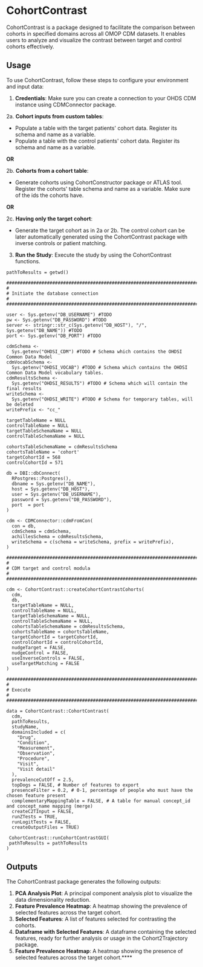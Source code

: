 # CohortContrast

CohortContrast is a package designed to facilitate the comparison between cohorts in specified domains across all OMOP CDM datasets. It enables users to analyze and visualize the contrast between target and control cohorts effectively.

## Usage

To use CohortContrast, follow these steps to configure your environment and input data:

1. **Credentials**: Make sure you can create a connection to your OHDS CDM instance using CDMConnector package.

2a. **Cohort inputs from custom tables**:
   - Populate a table with the target patients' cohort data. Register its schema and name as a variable.
   - Populate a table with the control patients' cohort data. Register its schema and name as a variable.
   
   **OR**

2b. **Cohorts from a cohort table**:
   - Generate cohorts using CohortConstructor package or ATLAS tool. Register the cohorts' table schema and name as a variable. Make sure of the ids the cohorts have.
   
   **OR**

2c. **Having only the target cohort**:
   - Generate the target cohort as in 2a or 2b. The control cohort can be later automatically generated using the CohortContrast package with inverse controls or patient matching.

3. **Run the Study**: Execute the study by using the CohortContrast functions.
```
pathToResults = getwd()

################################################################################
#
# Initiate the database connection
#
#################################################################################

user <- Sys.getenv("DB_USERNAME") #TODO
pw <- Sys.getenv("DB_PASSWORD") #TODO
server <- stringr::str_c(Sys.getenv("DB_HOST"), "/", Sys.getenv("DB_NAME")) #TODO
port <- Sys.getenv("DB_PORT") #TODO

cdmSchema <-
  Sys.getenv("OHDSI_CDM") #TODO # Schema which contains the OHDSI Common Data Model
cdmVocabSchema <-
  Sys.getenv("OHDSI_VOCAB") #TODO # Schema which contains the OHDSI Common Data Model vocabulary tables.
cdmResultsSchema <-
  Sys.getenv("OHDSI_RESULTS") #TODO # Schema which will contain the final results
writeSchema <-
  Sys.getenv("OHDSI_WRITE") #TODO # Schema for temporary tables, will be deleted
writePrefix <- "cc_"

targetTableName = NULL
controlTableName = NULL
targetTableSchemaName = NULL
controlTableSchemaName = NULL

cohortsTableSchemaName = cdmResultsSchema
cohortsTableName = 'cohort'
targetCohortId = 568
controlCohortId = 571

db = DBI::dbConnect(
  RPostgres::Postgres(),
  dbname = Sys.getenv("DB_NAME"),
  host = Sys.getenv("DB_HOST"),
  user = Sys.getenv("DB_USERNAME"),
  password = Sys.getenv("DB_PASSWORD"),
  port  = port
)

cdm <- CDMConnector::cdmFromCon(
  con = db,
  cdmSchema = cdmSchema,
  achillesSchema = cdmResultsSchema,
  writeSchema = c(schema = writeSchema, prefix = writePrefix),
)

################################################################################
#
# CDM target and control modula
#
################################################################################

cdm <- CohortContrast::createCohortContrastCohorts(
  cdm,
  db,
  targetTableName = NULL,
  controlTableName = NULL,
  targetTableSchemaName = NULL,
  controlTableSchemaName = NULL,
  cohortsTableSchemaName = cdmResultsSchema,
  cohortsTableName = cohortsTableName,
  targetCohortId = targetCohortId,
  controlCohortId = controlCohortId,
  nudgeTarget = FALSE,
  nudgeControl = FALSE,
  useInverseControls = FALSE,
  useTargetMatching = FALSE
)

################################################################################
#
# Execute
#
################################################################################

data = CohortContrast::CohortContrast(
  cdm,
  pathToResults,
  studyName,
  domainsIncluded = c(
    "Drug",
    "Condition",
    "Measurement",
    "Observation",
    "Procedure",
    "Visit",
    "Visit detail"
  ),
  prevalenceCutOff = 2.5,
  topDogs = FALSE, # Number of features to export
  presenceFilter = 0.2, # 0-1, percentage of people who must have the chosen feature present
  complementaryMappingTable = FALSE, # A table for manual concept_id and concept_name mapping (merge)
  createC2TInput = FALSE,
  runZTests = TRUE,
  runLogitTests = FALSE,
  createOutputFiles = TRUE)
  
 CohortContrast::runCohortContrastGUI(
 pathToResults = pathToResults
)
 ```

## Outputs

The CohortContrast package generates the following outputs:

1. **PCA Analysis Plot**: A principal component analysis plot to visualize the data dimensionality reduction.
2. **Feature Prevalence Heatmap**: A heatmap showing the prevalence of selected features across the target cohort.
3. **Selected Features**: A list of features selected for contrasting the cohorts.
4. **Dataframe with Selected Features**: A dataframe containing the selected features, ready for further analysis or usage in the Cohort2Trajectory package.
5. **Feature Prevalence Heatmap**: A heatmap showing the presence of selected features across the target cohort.****
